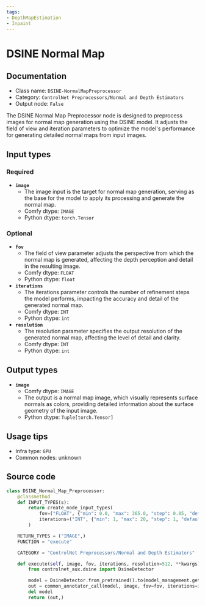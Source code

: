 ```yaml
---
tags:
- DepthMapEstimation
- Inpaint
---
```


# DSINE Normal Map
## Documentation
- Class name: `DSINE-NormalMapPreprocessor`
- Category: `ControlNet Preprocessors/Normal and Depth Estimators`
- Output node: `False`

The DSINE Normal Map Preprocessor node is designed to preprocess images for normal map generation using the DSINE model. It adjusts the field of view and iteration parameters to optimize the model's performance for generating detailed normal maps from input images.
## Input types
### Required
- **`image`**
    - The image input is the target for normal map generation, serving as the base for the model to apply its processing and generate the normal map.
    - Comfy dtype: `IMAGE`
    - Python dtype: `torch.Tensor`
### Optional
- **`fov`**
    - The field of view parameter adjusts the perspective from which the normal map is generated, affecting the depth perception and detail in the resulting image.
    - Comfy dtype: `FLOAT`
    - Python dtype: `float`
- **`iterations`**
    - The iterations parameter controls the number of refinement steps the model performs, impacting the accuracy and detail of the generated normal map.
    - Comfy dtype: `INT`
    - Python dtype: `int`
- **`resolution`**
    - The resolution parameter specifies the output resolution of the generated normal map, affecting the level of detail and clarity.
    - Comfy dtype: `INT`
    - Python dtype: `int`
## Output types
- **`image`**
    - Comfy dtype: `IMAGE`
    - The output is a normal map image, which visually represents surface normals as colors, providing detailed information about the surface geometry of the input image.
    - Python dtype: `Tuple[torch.Tensor]`
## Usage tips
- Infra type: `GPU`
- Common nodes: unknown


## Source code
```python
class DSINE_Normal_Map_Preprocessor:
    @classmethod
    def INPUT_TYPES(s):
        return create_node_input_types(
            fov=("FLOAT", {"min": 0.0, "max": 365.0, "step": 0.05, "default": 60.0}),
            iterations=("INT", {"min": 1, "max": 20, "step": 1, "default": 5})
        )

    RETURN_TYPES = ("IMAGE",)
    FUNCTION = "execute"

    CATEGORY = "ControlNet Preprocessors/Normal and Depth Estimators"

    def execute(self, image, fov, iterations, resolution=512, **kwargs):
        from controlnet_aux.dsine import DsineDetector

        model = DsineDetector.from_pretrained().to(model_management.get_torch_device())
        out = common_annotator_call(model, image, fov=fov, iterations=iterations, resolution=resolution)
        del model
        return (out,)

```
